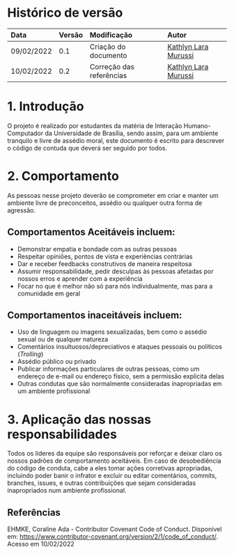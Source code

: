 # Histórico de versão

| Data | Versão | Modificação | Autor |
| :- | :- | :- | :- |
| 09/02/2022 | 0.1 | Criação do documento | [Kathlyn Lara Murussi](https://github.com/klmurussi) |
| 10/02/2022 | 0.2 | Correção das referências | [Kathlyn Lara Murussi](https://github.com/klmurussi) |

# 1. Introdução

O projeto é realizado por estudantes da matéria de Interação Humano-Computador da Universidade de Brasília, sendo assim, para um ambiente tranquilo e livre de assédio moral, este documento é escrito para descrever o código de contuda que deverá ser seguido por todos.

# 2. Comportamento

As pessoas nesse projeto deverão se comprometer em criar e manter um ambiente livre de preconceitos, assédio ou qualquer outra forma de agressão.

## Comportamentos Aceitáveis incluem:

* Demonstrar empatia e bondade com as outras pessoas
* Respeitar opiniões, pontos de vista e experiências contrárias
* Dar e receber feedbacks construtivos de maneira respeitosa
* Assumir responsabilidade, pedir desculpas às pessoas afetadas por nossos erros e aprender com a experiência
* Focar no que é melhor não só para nós individualmente, mas para a comunidade em geral

## Comportamentos inaceitáveis incluem:

* Uso de linguagem ou imagens sexualizadas, bem como o assédio sexual ou de qualquer natureza
* Comentários insultuosos/depreciativos e ataques pessoais ou políticos (*Trolling*)
* Assédio público ou privado
* Publicar informações particulares de outras pessoas, como um endereço de e-mail ou endereço físico, sem a permissão explícita delas
* Outras condutas que são normalmente consideradas inapropriadas em um ambiente profissional

# 3. Aplicação das nossas responsabilidades

Todos os líderes da equipe são responsáveis por reforçar e deixar claro os nossos padrões de comportamento aceitáveis.
Em caso de desobediência do código de conduta, cabe a eles tomar ações corretivas apropriadas, incluindo poder banir o infrator e excluir ou editar
comentários, commits, branches, issues, e outras contribuições que sejam consideradas inapropriados num ambiente profissional.

## Referências
EHMKE, Coraline Ada - Contributor Covenant Code of Conduct. Disponível em: <https://www.contributor-covenant.org/version/2/1/code_of_conduct/>. Acesso em 10/02/2022
